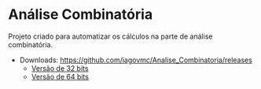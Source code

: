 # Análise Combinatória

Projeto criado para automatizar os cálculos na parte de análise combinatória.

* Downloads: https://github.com/iagovmc/Analise_Combinatoria/releases
   * [Versão de 32 bits](https://github.com/iagovmc/Analise_Combinatoria/releases/download/v1.0/Analise.Combinatoria.x86.exe "Versão de 32 bits")
   * [Versão de 64 bits](https://github.com/iagovmc/Analise_Combinatoria/releases/download/v1.0/Analise.Combinatoria.x64.exe "Versão de 64 bits")
